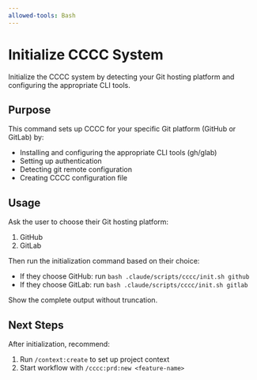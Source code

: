 ```yaml
---
allowed-tools: Bash
---
```


# Initialize CCCC System

Initialize the CCCC system by detecting your Git hosting platform and configuring the appropriate CLI tools.

## Purpose

This command sets up CCCC for your specific Git platform (GitHub or GitLab) by:
- Installing and configuring the appropriate CLI tools (gh/glab)
- Setting up authentication 
- Detecting git remote configuration
- Creating CCCC configuration file

## Usage

Ask the user to choose their Git hosting platform:
1. GitHub
2. GitLab

Then run the initialization command based on their choice:
- If they choose GitHub: run `bash .claude/scripts/cccc/init.sh github`
- If they choose GitLab: run `bash .claude/scripts/cccc/init.sh gitlab`

Show the complete output without truncation.

## Next Steps

After initialization, recommend:
1. Run `/context:create` to set up project context
2. Start workflow with `/cccc:prd:new <feature-name>`
